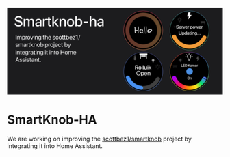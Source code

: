 ![](https://github.com/smartknob-ha/.github/blob/main/Banner1.png)
# SmartKnob-HA

We are working on improving the [scottbez1/smartknob](https://github.com/scottbez1/smartknob) project by integrating it into Home Assistant.
